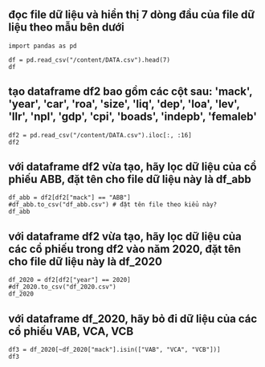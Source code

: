 ## đọc file dữ liệu và hiển thị 7 dòng đầu của file dữ liệu theo mẫu bên dưới
    import pandas as pd
    
    df = pd.read_csv("/content/DATA.csv").head(7)
    df

## tạo dataframe df2 bao gồm các cột sau: 'mack', 'year', 'car', 'roa', 'size', 'liq', 'dep', 'loa', 'lev', 'llr', 'npl', 'gdp', 'cpi', 'boads', 'indepb', 'femaleb'
    df2 = pd.read_csv("/content/DATA.csv").iloc[:, :16]
    df2

## với dataframe df2 vừa tạo, hãy lọc dữ liệu của cổ phiếu ABB, đặt tên cho file dữ liệu này là df_abb
    df_abb = df2[df2["mack"] == "ABB"]
    #df_abb.to_csv("df_abb.csv") # đặt tên file theo kiểu này?
    df_abb

## với dataframe df2 vừa tạo, hãy lọc dữ liệu của các cổ phiếu trong df2 vào năm 2020, đặt tên cho file dữ liệu này là df_2020
    df_2020 = df2[df2["year"] == 2020]
    #df_2020.to_csv("df_2020.csv")
    df_2020

## với dataframe df_2020, hãy bỏ đi dữ liệu của các cổ phiếu VAB, VCA, VCB
    df3 = df_2020[~df_2020["mack"].isin(["VAB", "VCA", "VCB"])]
    df3

